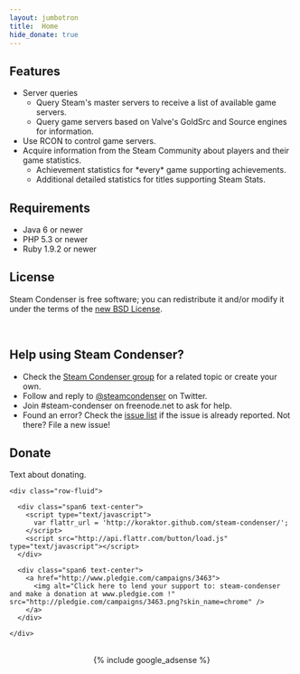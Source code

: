 ```yaml
---
layout: jumbotron
title:  Home
hide_donate: true
---
```


<div class="row-fluid">
  <div class="span7">
    <h2>Features</h2>
    <ul>
      <li>Server queries
        <ul>
          <li>Query Steam's master servers to receive a list of available game servers.</li>
          <li>Query game servers based on Valve's GoldSrc and Source engines for information.</li>
        </ul>
      </li>
      <li>Use RCON to control game servers.</li>
      <li>Acquire information from the Steam Community about players and their game statistics.
        <ul>
          <li>Achievement statistics for *every* game supporting achievements.</li>
          <li>Additional detailed statistics for titles supporting Steam Stats.</li>
        </ul>
      </li>
    </ul>
  </div>
  <div class="span5">
    <h2>Requirements</h2>
    <ul>
      <li>Java 6 or newer</li>
      <li>PHP 5.3 or newer</li>
      <li>Ruby 1.9.2 or newer</li>
    </ul>
    <h2>License</h2>
    <p>Steam Condenser is free software; you can redistribute it and/or modify it under the terms of the <a href="{{site.baseurl}}/license/">new BSD License</a>.</p>
  </div>
</div>

<br>

<div class="row-fluid">
  
  <div class="span7">
    <h2>Help using Steam Condenser?</h2>
    <ul>
      <li>Check the <a href="http://groups.google.com/group/steam-condenser">Steam Condenser group</a> for a related topic or create your own.</li>
      <li>Follow and reply to <a href="https://twitter.com/steamcondenser">@steamcondenser</a> on Twitter.</li>
      <li>Join #steam-condenser on freenode.net to ask for help.</li>
      <li>Found an error? Check the <a href="http://github.com/koraktor/steam-condenser/issues">issue list</a> if the issue is already reported. Not there? File a new issue!</li>
    </ul>
  </div>
  
  <div class="span5">
    <h2>Donate</h2>
    <p>Text about donating.</p>
    
    <div class="row-fluid">
    
      <div class="span6 text-center">
        <script type="text/javascript">
          var flattr_url = 'http://koraktor.github.com/steam-condenser/';
        </script>
        <script src="http://api.flattr.com/button/load.js" type="text/javascript"></script>
      </div>
  
      <div class="span6 text-center">
        <a href="http://www.pledgie.com/campaigns/3463">
          <img alt="Click here to lend your support to: steam-condenser and make a donation at www.pledgie.com !" src="http://pledgie.com/campaigns/3463.png?skin_name=chrome" />
        </a>
      </div>
    
    </div>
    
  </div>
  
</div>

<br>

<div class="row">
  <div class="span8 offset2" style="text-align:center;">
{% include google_adsense %}
  </div>
</div>


